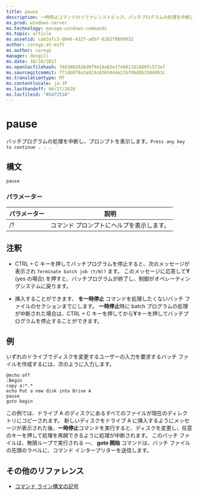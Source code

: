 ```yaml
---
title: pause
description: 一時停止コマンドのリファレンストピック。バッチプログラムの処理を中断します。
ms.prod: windows-server
ms.technology: manage-windows-commands
ms.topic: article
ms.assetid: cab3afc3-d046-432f-a0bf-6282f0099032
author: coreyp-at-msft
ms.author: coreyp
manager: dongill
ms.date: 10/16/2017
ms.openlocfilehash: f603802926d0f9418a82e1f4981181889fc573ef
ms.sourcegitcommit: 771db070a3a924c8265944e21bf9bd85350dd93c
ms.translationtype: MT
ms.contentlocale: ja-JP
ms.lasthandoff: 06/27/2020
ms.locfileid: "85472518"
---
```

# <a name="pause"></a>pause

バッチプログラムの処理を中断し、プロンプトを表示します。`Press any key to continue . . .`

## <a name="syntax"></a>構文

```
pause
```

### <a name="parameters"></a>パラメーター

| パラメーター | 説明 |
|--|--|
| /? | コマンド プロンプトにヘルプを表示します。 |

## <a name="remarks"></a>注釈

- CTRL + C キーを押してバッチプログラムを停止すると、次のメッセージが表示され `Terminate batch job (Y/N)?` ます。 このメッセージに応答して**Y** (yes の場合) を押すと、バッチプログラムが終了し、制御がオペレーティングシステムに戻ります。

- 挿入することができます、 **を一時停止** コマンドを処理したくないバッチ ファイルのセクションまでにします。 **一時停止**時に batch プログラムの処理が中断された場合は、CTRL + C キーを押してから**Y**キーを押してバッチプログラムを停止することができます。

## <a name="examples"></a>例

いずれのドライブでディスクを変更するユーザーの入力を要求するバッチ ファイルを作成するには、次のように入力します。

```
@echo off
:Begin
copy a:*.*
echo Put a new disk into Drive A
pause
goto begin
```

この例では、ドライブ A のディスクにあるすべてのファイルが現在のディレクトリにコピーされます。 新しいディスクをドライブ A に挿入するようにメッセージが表示された後、**一時停止**コマンドを実行すると、ディスクを変更し、任意のキーを押して処理を再開できるように処理が中断されます。 このバッチ ファイルは、無限ループで実行される —、 **goto 開始** コマンドは、バッチ ファイルの先頭のラベルに、コマンド インタープリターを送信します。

## <a name="additional-references"></a>その他のリファレンス

- [コマンド ライン構文の記号](command-line-syntax-key.md)